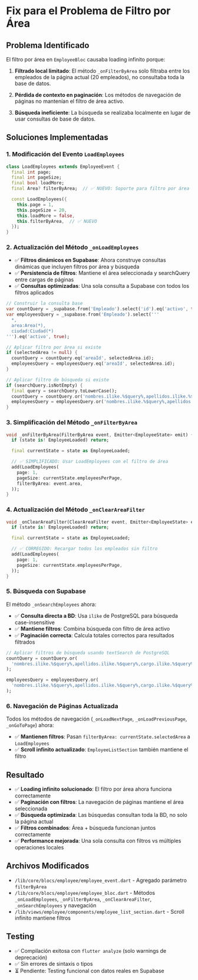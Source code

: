 # Fix para el Problema de Filtro por Área

## Problema Identificado

El filtro por área en `EmployeeBloc` causaba loading infinito porque:

1. **Filtrado local limitado**: El método `_onFilterByArea` solo filtraba entre los empleados de la página actual (20 empleados), no consultaba toda la base de datos.

2. **Pérdida de contexto en paginación**: Los métodos de navegación de páginas no mantenían el filtro de área activo.

3. **Búsqueda ineficiente**: La búsqueda se realizaba localmente en lugar de usar consultas de base de datos.

## Soluciones Implementadas

### 1. Modificación del Evento `LoadEmployees`

```dart
class LoadEmployees extends EmployeeEvent {
  final int page;
  final int pageSize;
  final bool loadMore;
  final Area? filterByArea;  // ✅ NUEVO: Soporte para filtro por área

  const LoadEmployees({
    this.page = 1,
    this.pageSize = 20,
    this.loadMore = false,
    this.filterByArea,  // ✅ NUEVO
  });
}
```

### 2. Actualización del Método `_onLoadEmployees`

- ✅ **Filtros dinámicos en Supabase**: Ahora construye consultas dinámicas que incluyen filtros por área y búsqueda
- ✅ **Persistencia de filtros**: Mantiene el área seleccionada y searchQuery entre cargas de páginas
- ✅ **Consultas optimizadas**: Una sola consulta a Supabase con todos los filtros aplicados

```dart
// Construir la consulta base
var countQuery = _supabase.from('Empleado').select('id').eq('activo', true);
var employeesQuery = _supabase.from('Empleado').select('''
  *,
  area:Area(*),
  ciudad:Ciudad(*)
''').eq('activo', true);

// Aplicar filtro por área si existe
if (selectedArea != null) {
  countQuery = countQuery.eq('areaId', selectedArea.id);
  employeesQuery = employeesQuery.eq('areaId', selectedArea.id);
}

// Aplicar filtro de búsqueda si existe
if (searchQuery.isNotEmpty) {
  final query = searchQuery.toLowerCase();
  countQuery = countQuery.or('nombres.ilike.%$query%,apellidos.ilike.%$query%,cargo.ilike.%$query%,documento.ilike.%$query%');
  employeesQuery = employeesQuery.or('nombres.ilike.%$query%,apellidos.ilike.%$query%,cargo.ilike.%$query%,documento.ilike.%$query%');
}
```

### 3. Simplificación del Método `_onFilterByArea`

```dart
void _onFilterByArea(FilterByArea event, Emitter<EmployeeState> emit) {
  if (state is! EmployeeLoaded) return;

  final currentState = state as EmployeeLoaded;

  // ✅ SIMPLIFICADO: Usar LoadEmployees con el filtro de área
  add(LoadEmployees(
    page: 1,
    pageSize: currentState.employeesPerPage,
    filterByArea: event.area,
  ));
}
```

### 4. Actualización del Método `_onClearAreaFilter`

```dart
void _onClearAreaFilter(ClearAreaFilter event, Emitter<EmployeeState> emit) {
  if (state is! EmployeeLoaded) return;

  final currentState = state as EmployeeLoaded;

  // ✅ CORREGIDO: Recargar todos los empleados sin filtro
  add(LoadEmployees(
    page: 1,
    pageSize: currentState.employeesPerPage,
  ));
}
```

### 5. Búsqueda con Supabase

El método `_onSearchEmployees` ahora:

- ✅ **Consulta directa a BD**: Usa `ilike` de PostgreSQL para búsqueda case-insensitive
- ✅ **Mantiene filtros**: Combina búsqueda con filtro de área activo
- ✅ **Paginación correcta**: Calcula totales correctos para resultados filtrados

```dart
// Aplicar filtros de búsqueda usando textSearch de PostgreSQL
countQuery = countQuery.or(
  'nombres.ilike.%$query%,apellidos.ilike.%$query%,cargo.ilike.%$query%,documento.ilike.%$query%'
);

employeesQuery = employeesQuery.or(
  'nombres.ilike.%$query%,apellidos.ilike.%$query%,cargo.ilike.%$query%,documento.ilike.%$query%'
);
```

### 6. Navegación de Páginas Actualizada

Todos los métodos de navegación (`_onLoadNextPage`, `_onLoadPreviousPage`, `_onGoToPage`) ahora:

- ✅ **Mantienen filtros**: Pasan `filterByArea: currentState.selectedArea` a `LoadEmployees`
- ✅ **Scroll infinito actualizado**: `EmployeeListSection` también mantiene el filtro

## Resultado

- ✅ **Loading infinito solucionado**: El filtro por área ahora funciona correctamente
- ✅ **Paginación con filtros**: La navegación de páginas mantiene el área seleccionada
- ✅ **Búsqueda optimizada**: Las búsquedas consultan toda la BD, no solo la página actual
- ✅ **Filtros combinados**: Área + búsqueda funcionan juntos correctamente
- ✅ **Performance mejorada**: Una sola consulta con filtros vs múltiples operaciones locales

## Archivos Modificados

- `/lib/core/blocs/employee/employee_event.dart` - Agregado parámetro `filterByArea`
- `/lib/core/blocs/employee/employee_bloc.dart` - Métodos `_onLoadEmployees`, `_onFilterByArea`, `_onClearAreaFilter`, `_onSearchEmployees` y navegación
- `/lib/views/employee/components/employee_list_section.dart` - Scroll infinito mantiene filtros

## Testing

- ✅ Compilación exitosa con `flutter analyze` (solo warnings de deprecación)
- ✅ Sin errores de sintaxis o tipos
- ⏳ Pendiente: Testing funcional con datos reales en Supabase
